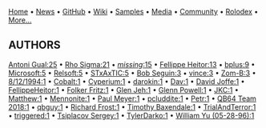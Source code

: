 [Home](https://qb64.com) • [News](/news.md) • [GitHub](/github.md) • [Wiki](/wiki.md) • [Samples](/samples.md) • [Media](/media.md) • [Community](/community.md) • [Rolodex](/rolodex.md) • [More...](/more.md)

## AUTHORS

[Antoni Gual:25](antoni-gual.md) • [Rho Sigma:21](rho-sigma.md) • [*missing*:15](author-missing.md) • [Fellippe Heitor:13](fellippe-heitor.md) • [bplus:9](bplus.md) • [Microsoft:5](microsoft.md) • [Relsoft:5](relsoft.md) • [STxAxTIC:5](stxaxtic.md) • [Bob Seguin:3](bob-seguin.md) • [vince:3](vince.md) • [Zom-B:3](zom-b.md) • [8/12/1994:1](8-12-1994.md) • [Cobalt:1](cobalt.md) • [Cyperium:1](cyperium.md) • [darokin:1](darokin.md) • [Dav:1](dav.md) • [David Joffe:1](david-joffe.md) • [FellippeHeitor:1](fellippeheitor.md) • [Folker Fritz:1](folker-fritz.md) • [Glen Jeh:1](glen-jeh.md) • [Glenn Powell:1](glenn-powell.md) • [JKC:1](jkc.md) • [Matthew:1](matthew.md) • [Mennonite:1](mennonite.md) • [Paul Meyer:1](paul-meyer.md) • [pcluddite:1](pcluddite.md) • [Petr:1](petr.md) • [QB64 Team 2018:1](qb64-team-2018.md) • [qbguy:1](qbguy.md) • [Richard Frost:1](richard-frost.md) • [Timothy Baxendale:1](timothy-baxendale.md) • [TrialAndTerror:1](trialandterror.md) • [triggered:1](triggered.md) • [Tsiplacov Sergey:1](tsiplacov-sergey.md) • [TylerDarko:1](tylerdarko.md) • [William Yu (05-28-96):1](william-yu-(05-28-96).md)